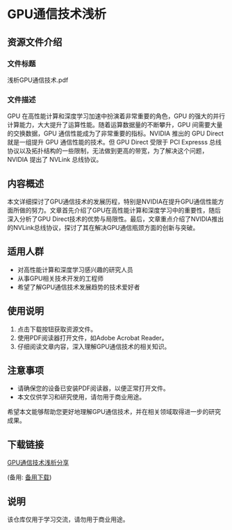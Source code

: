 # GPU通信技术浅析

## 资源文件介绍

### 文件标题
浅析GPU通信技术.pdf

### 文件描述
GPU 在高性能计算和深度学习加速中扮演着非常重要的角色，GPU 的强大的并行计算能力，大大提升了运算性能。随着运算数据量的不断攀升，GPU 间需要大量的交换数据，GPU 通信性能成为了非常重要的指标。NVIDIA 推出的 GPU Direct 就是一组提升 GPU 通信性能的技术。但 GPU Direct 受限于 PCI Expresss 总线协议以及拓扑结构的一些限制，无法做到更高的带宽，为了解决这个问题，NVIDIA 提出了 NVLink 总线协议。

## 内容概述

本文详细探讨了GPU通信技术的发展历程，特别是NVIDIA在提升GPU通信性能方面所做的努力。文章首先介绍了GPU在高性能计算和深度学习中的重要性，随后深入分析了GPU Direct技术的优势与局限性。最后，文章重点介绍了NVIDIA推出的NVLink总线协议，探讨了其在解决GPU通信瓶颈方面的创新与突破。

## 适用人群

- 对高性能计算和深度学习感兴趣的研究人员
- 从事GPU相关技术开发的工程师
- 希望了解GPU通信技术发展趋势的技术爱好者

## 使用说明

1. 点击下载按钮获取资源文件。
2. 使用PDF阅读器打开文件，如Adobe Acrobat Reader。
3. 仔细阅读文章内容，深入理解GPU通信技术的相关知识。

## 注意事项

- 请确保您的设备已安装PDF阅读器，以便正常打开文件。
- 本文仅供学习和研究使用，请勿用于商业用途。

希望本文能够帮助您更好地理解GPU通信技术，并在相关领域取得进一步的研究成果。

## 下载链接
[GPU通信技术浅析分享](https://pan.quark.cn/s/5fe606249362) 

(备用: [备用下载](https://pan.baidu.com/s/1D1I8vXNb1LkWMUk1ZNlHqQ?pwd=1234))

## 说明

该仓库仅用于学习交流，请勿用于商业用途。
